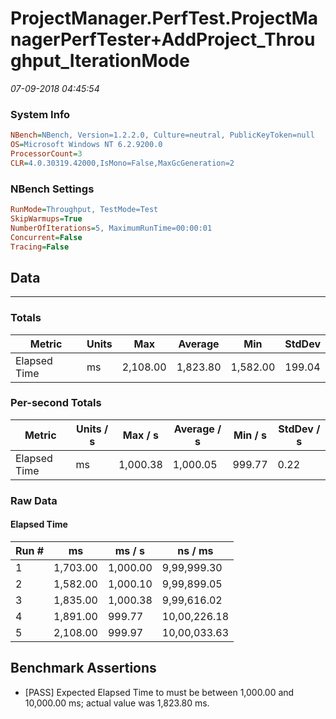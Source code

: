 ﻿# ProjectManager.PerfTest.ProjectManagerPerfTester+AddProject_Throughput_IterationMode
_07-09-2018 04:45:54_
### System Info
```ini
NBench=NBench, Version=1.2.2.0, Culture=neutral, PublicKeyToken=null
OS=Microsoft Windows NT 6.2.9200.0
ProcessorCount=3
CLR=4.0.30319.42000,IsMono=False,MaxGcGeneration=2
```

### NBench Settings
```ini
RunMode=Throughput, TestMode=Test
SkipWarmups=True
NumberOfIterations=5, MaximumRunTime=00:00:01
Concurrent=False
Tracing=False
```

## Data
-------------------

### Totals
|          Metric |           Units |             Max |         Average |             Min |          StdDev |
|---------------- |---------------- |---------------- |---------------- |---------------- |---------------- |
|    Elapsed Time |              ms |        2,108.00 |        1,823.80 |        1,582.00 |          199.04 |

### Per-second Totals
|          Metric |       Units / s |         Max / s |     Average / s |         Min / s |      StdDev / s |
|---------------- |---------------- |---------------- |---------------- |---------------- |---------------- |
|    Elapsed Time |              ms |        1,000.38 |        1,000.05 |          999.77 |            0.22 |

### Raw Data
#### Elapsed Time
|           Run # |              ms |          ms / s |         ns / ms |
|---------------- |---------------- |---------------- |---------------- |
|               1 |        1,703.00 |        1,000.00 |     9,99,999.30 |
|               2 |        1,582.00 |        1,000.10 |     9,99,899.05 |
|               3 |        1,835.00 |        1,000.38 |     9,99,616.02 |
|               4 |        1,891.00 |          999.77 |    10,00,226.18 |
|               5 |        2,108.00 |          999.97 |    10,00,033.63 |


## Benchmark Assertions

* [PASS] Expected Elapsed Time to must be between 1,000.00 and 10,000.00 ms; actual value was 1,823.80 ms.


